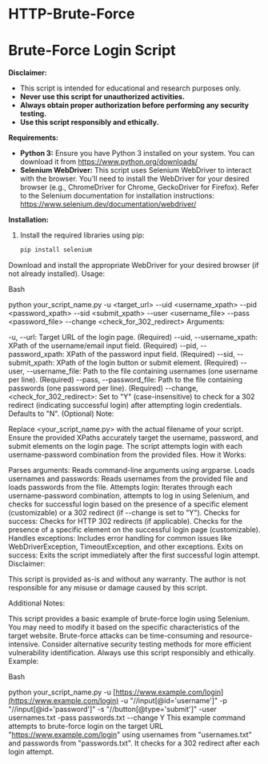# HTTP-Brute-Force
# Brute-Force Login Script

**Disclaimer:**

* This script is intended for educational and research purposes only.
* **Never use this script for unauthorized activities.**
* **Always obtain proper authorization before performing any security testing.**
* **Use this script responsibly and ethically.**

**Requirements:**

* **Python 3:** Ensure you have Python 3 installed on your system. You can download it from https://www.python.org/downloads/
* **Selenium WebDriver:** This script uses Selenium WebDriver to interact with the browser. You'll need to install the WebDriver for your desired browser (e.g., ChromeDriver for Chrome, GeckoDriver for Firefox). Refer to the Selenium documentation for installation instructions: https://www.selenium.dev/documentation/webdriver/

**Installation:**

1. Install the required libraries using pip:

   ```bash
   pip install selenium
Download and install the appropriate WebDriver for your desired browser (if not already installed).
Usage:

Bash

python your_script_name.py -u <target_url> --uid <username_xpath> --pid <password_xpath> --sid <submit_xpath> --user <username_file> --pass <password_file> --change <check_for_302_redirect>
Arguments:

-u, --url: Target URL of the login page. (Required)
--uid, --username_xpath: XPath of the username/email input field. (Required)
--pid, --password_xpath: XPath of the password input field. (Required)
--sid, --submit_xpath: XPath of the login button or submit element. (Required)
--user, --username_file: Path to the file containing usernames (one username per line). (Required)
--pass, --password_file: Path to the file containing passwords (one password per line). (Required)
--change, <check_for_302_redirect>: Set to "Y" (case-insensitive) to check for a 302 redirect (indicating successful login) after attempting login credentials. Defaults to "N". (Optional)
Note:

Replace <your_script_name.py> with the actual filename of your script.
Ensure the provided XPaths accurately target the username, password, and submit elements on the login page.
The script attempts login with each username-password combination from the provided files.
How it Works:

Parses arguments: Reads command-line arguments using argparse.
Loads usernames and passwords: Reads usernames from the provided file and loads passwords from the file.
Attempts login: Iterates through each username-password combination, attempts to log in using Selenium, and checks for successful login based on the presence of a specific element (customizable) or a 302 redirect (if --change is set to "Y").
Checks for success:
Checks for HTTP 302 redirects (if applicable).
Checks for the presence of a specific element on the successful login page (customizable).
Handles exceptions: Includes error handling for common issues like WebDriverException, TimeoutException, and other exceptions.
Exits on success: Exits the script immediately after the first successful login attempt.
Disclaimer:

This script is provided as-is and without any warranty. The author is not responsible for any misuse or damage caused by this script.

Additional Notes:

This script provides a basic example of brute-force login using Selenium. You may need to modify it based on the specific characteristics of the target website.
Brute-force attacks can be time-consuming and resource-intensive. Consider alternative security testing methods for more efficient vulnerability identification.
Always use this script responsibly and ethically.
Example:

Bash

python your_script_name.py -u [https://www.example.com/login](https://www.example.com/login) -u "//input[@id='username']" -p "//input[@id='password']" -s "//button[@type='submit']" -user usernames.txt -pass passwords.txt --change Y
This example command attempts to brute-force login on the target URL "https://www.example.com/login" using usernames from "usernames.txt" and passwords from "passwords.txt". It checks for a 302 redirect after each login attempt.

